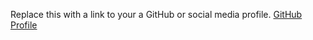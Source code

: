 Replace this with a link to your a GitHub or social media profile.
[GitHub Profile](https://github.com/SanemG)
